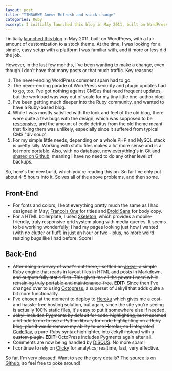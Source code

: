 ```yaml
---
layout: post
title: "TIMBABWE Anew: Refresh and stack change"
categories: Ruby
excerpt: I initially launched this blog in May 2011, built on WordPress, with a fair amount of customization to a stock theme. At the time, I was looking for a simple, easy setup with a platform I was familiar with, and it more or less did the job. However, in the last few months, I've been wanting to make a change, even though I don't have that many posts or that much traffic.
---
```


I initially [launched this blog](/2011/05/welcome-to-timbabwe/) in May 2011, built on WordPress, with a fair amount of customization to a stock theme. At the time, I was looking for a simple, easy setup with a platform I was familiar with, and it more or less did the job.

However, in the last few months, I've been wanting to make a change, even though I don't have that many posts or that much traffic. Key reasons:

1. The never-ending WordPress comment spam had to go.
2. The never-ending parade of WordPress security and plugin updates had to go, too. I've got nothing against CMSes that need frequent updates, but the workload was way out of scale for my tiny little one-author blog.
3. I've been getting much deeper into the Ruby community, and wanted to have a Ruby-based blog.
4. While I was mostly satisfied with the look and feel of the old blog, there were quite a few bugs with the design, which was supposed to be [responsive](http://www.alistapart.com/articles/responsive-web-design/), and the amount of code detritus from the old theme meant that fixing them was unlikely, especially since it suffered from typical CMS "div soup".
5. For my simple little needs, depending on a whole PHP and MySQL stack is pretty silly. Working with static files makes a lot more sense and is a lot more portable. Also, with no database, now everything's in Git and [shared on Github](https://github.com/tkrajcar/timbabwe), meaning I have no need to do any other level of backups.

So, here's the new build, which you're reading this on. So far I've only put about 4-5 hours into it. Solves all of the above problems, and then some.

## Front-End

* For fonts and colors, I kept everything pretty much the same as I had designed in May; [Francois One](http://www.google.com/webfonts/specimen/Francois+One) for titles and [Droid Sans](http://www.google.com/webfonts/specimen/Droid+Sans) for body copy.
* For a HTML boilerplate, I used [Skeleton](http://getskeleton.com/), which provides a mobile-friendly, truly responsive grid system along with media queries. It seems to be working wonderfully; I had my pages looking just how I wanted (with no clutter or fluff) in just an hour or two - plus, no more weird resizing bugs like I had before. Score!

## Back-End

* <del>After doing a survey of what's out there, I settled on [Jekyll](https://github.com/mojombo/jekyll), a simple Ruby engine that reads in layout files in HTML and posts in Markdown, and outputs fully static files. This gives me all the power I need while remaining truly portable and maintenance-free.</del> <strong>EDIT:</strong> Since then I've changed over to using [Octopress](http://octopress.org/), a superset of Jekyll that adds quite a bit more functionality.
* I've chosen at the moment to deploy to [Heroku](http://www.heroku.com/) which gives me a cost- and hassle-free hosting solution, but again, since the site you're seeing is actually 100% static files, it's easy to put it somewhere else if needed.
* <del>Jekyll includes Pygments by default for code-highlighting, but it seemed a bit odd to me to use a Python library for code highlighting on a Ruby blog, plus it would remove my ability to use Heroku, so I integrated [CodeRay](http://coderay.rubychan.de/), a pure-Ruby syntax highlighter, into Jekyll instead with a custom plugin.</del> <strong>EDIT:</strong> OctoPress includes Pygments again after all.
* Comments are now being handled by [DISQUS](http://www.disqus.com/). No more spam!
* I continue to rely on [Clicky](http://getclicky.com/219995) for analytics; realtime, fast, very effective.

So far, I'm very pleased! Want to see the gory details? The [source is on Github](https://github.com/tkrajcar/timbabwe), so feel free to poke around!
